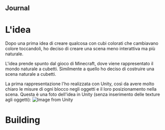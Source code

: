 ## Journal
# L'idea
Dopo una prima idea di creare qualcosa con cubi colorati che cambiavano colore toccandoli, ho deciso di creare una scena meno interattiva ma più naturale.

L'idea prende spunto dal gioco di Minecraft, dove viene rappresentato il mondo naturale a cubetti. 
Similmente a quello ho deciso di costruire una scena naturale a cubetti.

La prima rappresentazione l'ho realizzata con Unity, così da avere molto chiaro le misure di ogni blocco negli oggetti e il loro posizionamento nella scena.
Questa è una foto dell'idea in Unity (senza inserimento delle texture agli oggetti):
![Image from Unity](https://github.com/MariaRama/Cube2021_Ramacciotti/img/scene.png)

# Building